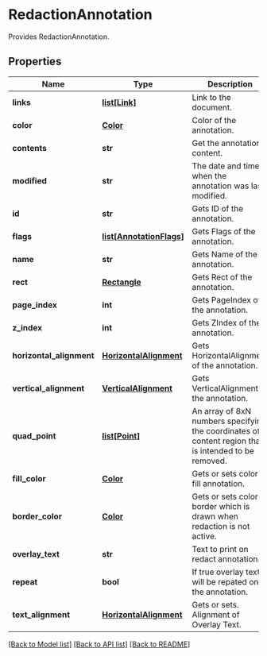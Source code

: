 ﻿# RedactionAnnotation
Provides RedactionAnnotation.

## Properties
Name | Type | Description | Notes
------------ | ------------- | ------------- | -------------
**links** | [**list[Link]**](Link.md) | Link to the document. | [optional] 
**color** | [**Color**](Color.md) | Color of the annotation. | [optional] 
**contents** | **str** | Get the annotation content. | [optional] 
**modified** | **str** | The date and time when the annotation was last modified. | [optional] 
**id** | **str** | Gets ID of the annotation. | [optional] 
**flags** | [**list[AnnotationFlags]**](AnnotationFlags.md) | Gets Flags of the annotation. | [optional] 
**name** | **str** | Gets Name of the annotation. | [optional] 
**rect** | [**Rectangle**](Rectangle.md) | Gets Rect of the annotation. | [optional] 
**page_index** | **int** | Gets PageIndex of the annotation. | [optional] 
**z_index** | **int** | Gets ZIndex of the annotation. | [optional] 
**horizontal_alignment** | [**HorizontalAlignment**](HorizontalAlignment.md) | Gets HorizontalAlignment of the annotation. | [optional] 
**vertical_alignment** | [**VerticalAlignment**](VerticalAlignment.md) | Gets VerticalAlignment of the annotation. | [optional] 
**quad_point** | [**list[Point]**](Point.md) | An array of 8xN numbers specifying the coordinates of content region that is intended to be removed.  | [optional] 
**fill_color** | [**Color**](Color.md) | Gets or sets color to fill annotation. | [optional] 
**border_color** | [**Color**](Color.md) | Gets or sets color of border which is drawn when redaction is not active. | [optional] 
**overlay_text** | **str** | Text to print on redact annotation. | [optional] 
**repeat** | **bool** | If true overlay text will be repated on the annotation.  | [optional] 
**text_alignment** | [**HorizontalAlignment**](HorizontalAlignment.md) | Gets or sets. Alignment of Overlay Text. | [optional] 

[[Back to Model list]](../README.md#documentation-for-models) [[Back to API list]](../README.md#documentation-for-api-endpoints) [[Back to README]](../README.md)


